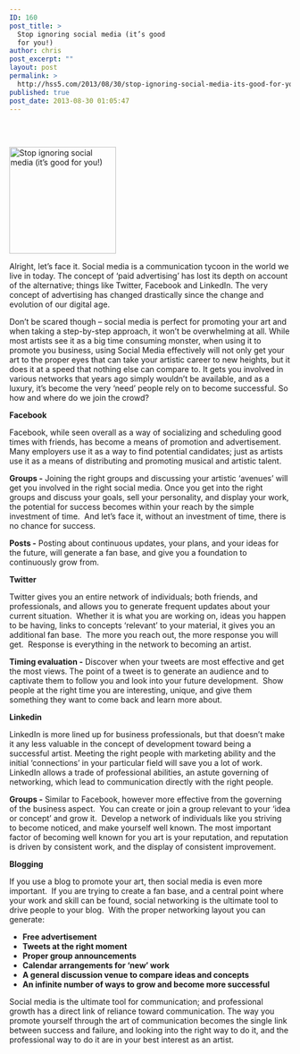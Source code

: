 ```yaml
---
ID: 160
post_title: >
  Stop ignoring social media (it’s good
  for you!)
author: chris
post_excerpt: ""
layout: post
permalink: >
  http://hss5.com/2013/08/30/stop-ignoring-social-media-its-good-for-you/
published: true
post_date: 2013-08-30 01:05:47
---
```

<h3>&nbsp;</h3> <p><a href="http://www.workyourart.com/social-media-2/stop-ignoring-social-media-its-good-for-you/"><img alt="Stop ignoring social media (it&rsquo;s good for you!)" src="http://www.workyourart.com/wp-content/uploads/et_temp/artistssocialmedia-109557_191x191.png" width="191" height="191"> </a> <p>Alright, let’s face it. Social media is a communication tycoon in the world we live in today. The concept of ‘paid advertising’ has lost its depth on account of the alternative; things like Twitter, Facebook and LinkedIn. The very concept of advertising has changed drastically since the change and evolution of our digital age. <p>Don’t be scared though – social media is perfect for promoting your art and when taking a step-by-step approach, it won’t be overwhelming at all. While most artists see it as a big time consuming monster, when using it to promote you business, using Social Media effectively will not only get your art to the proper eyes that can take your artistic career to new heights, but it does it at a speed that nothing else can compare to. It gets you involved in various networks that years ago simply wouldn’t be available, and as a luxury, it’s become the very ‘need’ people rely on to become successful. So how and where do we join the crowd? <p><ins><ins></ins></ins> <p><strong>Facebook</strong> <p>Facebook, while seen overall as a way of socializing and scheduling good times with friends, has become a means of promotion and advertisement.&nbsp; Many employers use it as a way to find potential candidates; just as artists use it as a means of distributing and promoting musical and artistic talent. <p><b>Groups -</b> Joining the right groups and discussing your artistic ‘avenues’ will get you involved in the right social media. Once you get into the right groups and discuss your goals, sell your personality, and display your work, the potential for success becomes within your reach by the simple investment of time.&nbsp; And let’s face it, without an investment of time, there is no chance for success.<b></b> <p><b>Posts -</b> Posting about continuous updates, your plans, and your ideas for the future, will generate a fan base, and give you a foundation to continuously grow from.<b></b> <p><strong>Twitter</strong> <p>Twitter gives you an entire network of individuals; both friends, and professionals, and allows you to generate frequent updates about your current situation.&nbsp; Whether it is what you are working on, ideas you happen to be having, links to concepts ‘relevant’ to your material, it gives you an additional fan base.&nbsp; The more you reach out, the more response you will get.&nbsp; Response is everything in the network to becoming an artist. <p><b>Timing evaluation -</b> Discover when your tweets are most effective and get the most views. The point of a tweet is to generate an audience and to captivate them to follow you and look into your future development.&nbsp; Show people at the right time you are interesting, unique, and give them something they want to come back and learn more about. <p><strong>Linkedin</strong> <p>LinkedIn is more lined up for business professionals, but that doesn’t make it any less valuable in the concept of development toward being a successful artist. Meeting the right people with marketing ability and the initial ‘connections’ in your particular field will save you a lot of work. LinkedIn allows a trade of professional abilities, an astute governing of networking, which lead to communication directly with the right people. <p><b>Groups -</b> Similar to Facebook, however more effective from the governing of the business aspect.&nbsp; You can create or join a group relevant to your ‘idea or concept’ and grow it.&nbsp; Develop a network of individuals like you striving to become noticed, and make yourself well known. The most important factor of becoming well known for you art is your reputation, and reputation is driven by consistent work, and the display of consistent improvement. <p><strong>Blogging</strong> <p>If you use a blog to promote your art, then social media is even more important.&nbsp; If you are trying to create a fan base, and a central point where your work and skill can be found, social networking is the ultimate tool to drive people to your blog.&nbsp; With the proper networking layout you can generate: <ul> <li><b>Free advertisement</b> <li><b>Tweets at the right moment</b> <li><b>Proper group announcements</b> <li><b>Calendar arrangements for ‘new’ work</b> <li><b>A general discussion venue to compare ideas and concepts</b> <li><b>An infinite number of ways to grow and become more successful</b></li></ul> <p>Social media is the ultimate tool for communication; and professional growth has a direct link of reliance toward communication. The way you promote yourself through the art of communication becomes the single link between success and failure, and looking into the right way to do it, and the professional way to do it are in your best interest as an artist.
